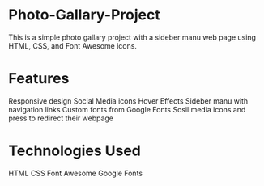 # Photo-Gallary-Project
This is a simple photo gallary project with a sideber manu web page using HTML, CSS, and Font Awesome icons.
# Features
 Responsive design
 Social Media icons Hover Effects 
 Sideber manu with navigation links
 Custom fonts from Google Fonts
 Sosil media icons and press to redirect their webpage
# Technologies Used
 HTML
 CSS
 Font Awesome
 Google Fonts
